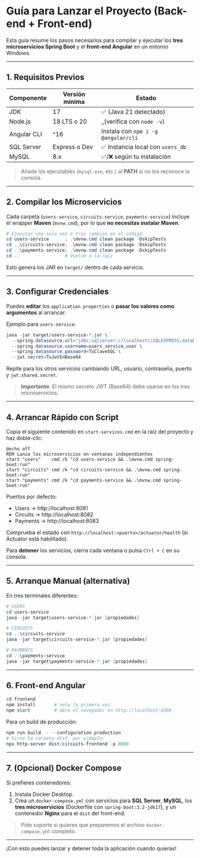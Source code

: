 # Guía para Lanzar el Proyecto (Back-end + Front-end)

Esta guía resume los pasos necesarios para compilar y ejecutar los **tres microservicios Spring Boot** y el **front-end Angular** en un entorno Windows.

---
## 1. Requisitos Previos

| Componente | Versión mínima | Estado |
|------------|----------------|--------|
| JDK        | 17             | ✅ (Java 21 detectado) |
| Node.js    | 18 LTS o 20    | _(verifica con `node -v`) |
| Angular CLI| ^16            | Instala con `npm i -g @angular/cli` |
| SQL Server | Express o Dev  | ✅ Instancia local con `users_db` |
| MySQL      | 8.x            | ✅/❌ según tu instalación |

> Añade los ejecutables (`mysql.exe`, etc.) al **PATH** si no los reconoce la consola.

---
## 2. Compilar los Microservicios

Cada carpeta (`users-service`, `circuits-service`, `payments-service`) incluye el wrapper **Maven** (`mvnw.cmd`), por lo que **no necesitas instalar Maven**.

```powershell
# Ejecutar una sola vez o tras cambios en el código
cd users-service      ; .\mvnw.cmd clean package -DskipTests
cd ..\circuits-service; .\mvnw.cmd clean package -DskipTests
cd ..\payments-service; .\mvnw.cmd clean package -DskipTests
cd ..                 # Vuelve a la raíz
```

Esto genera los JAR en `target/` dentro de cada servicio.

---
## 3. Configurar Credenciales

Puedes **editar** los `application.properties` o **pasar los valores como argumentos** al arrancar.

Ejemplo para `users-service`:
```powershell
java -jar target/users-service-*.jar \
  --spring.datasource.url="jdbc:sqlserver://localhost\\SQLEXPRESS;databaseName=users_db;encrypt=true;trustServerCertificate=true;" \
  --spring.datasource.username=users_service_user \
  --spring.datasource.password=TuClaveSQL \
  --jwt.secret=TuJwtEnBase64
```
Repite para los otros servicios cambiando URL, usuario, contraseña, puerto y `jwt.shared.secret`.

> **Importante**: El mismo secreto JWT (Base64) debe usarse en los tres microservicios.

---
## 4. Arrancar Rápido con Script

Copia el siguiente contenido en `start-services.cmd` en la raíz del proyecto y haz doble-clic:

```batch
@echo off
REM Lanza los microservicios en ventanas independientes
start "users"    cmd /k "cd users-service && .\mvnw.cmd spring-boot:run"
start "circuits" cmd /k "cd circuits-service && .\mvnw.cmd spring-boot:run"
start "payments" cmd /k "cd payments-service && .\mvnw.cmd spring-boot:run"
```

Puertos por defecto:
* Users → http://localhost:8081
* Circuits → http://localhost:8082
* Payments → http://localhost:8083

Comprueba el estado con `http://localhost:<puerto>/actuator/health` (si Actuator está habilitado).

Para **detener** los servicios, cierra cada ventana o pulsa `Ctrl + C` en su consola.

---
## 5. Arranque Manual (alternativa)

En tres terminales diferentes:
```powershell
# USERS
cd users-service
java -jar target\users-service-*.jar [propiedades]

# CIRCUITS
cd ..\circuits-service
java -jar target\circuits-service-*.jar [propiedades]

# PAYMENTS
cd ..\payments-service
java -jar target\payments-service-*.jar [propiedades]
```

---
## 6. Front-end Angular

```powershell
cd frontend
npm install       # solo la primera vez
npm start         # abre el navegador en http://localhost:4200
```

Para un build de producción:
```powershell
npm run build -- --configuration production
# Sirve la carpeta dist, por ejemplo:
npx http-server dist/circuits-frontend -p 8080
```

---
## 7. (Opcional) Docker Compose

Si prefieres contenedores:
1. Instala Docker Desktop.  
2. Crea un `docker-compose.yml` con servicios para **SQL Server**, **MySQL**, los **tres microservicios** (Dockerfile con `spring-boot:3.2-jdk17`), y un contenedor **Nginx** para el `dist` del front-end.

> Pide soporte si quieres que preparemos el archivo `docker-compose.yml` completo.

---
¡Con esto puedes lanzar y detener toda la aplicación cuando quieras!
